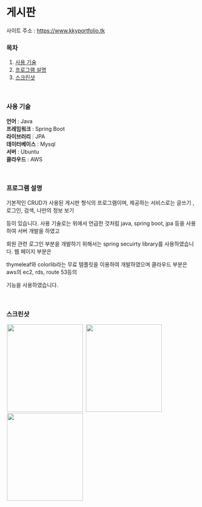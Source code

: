 # 게시판

사이트 주소 : https://www.kkyportfolio.tk

### 목차

<ol>
  <li><a href = "#1">사용 기술</a></li>
  <li><a href = "#2">프로그램 설명</a></li>
  <li><a href = "#3">스크린샷</a></li>

</ol>
<br>

<div id = "1">

### 사용 기술

**언어** : Java <br>
**프레임워크** : Spring Boot <br>
**라이브러리** : JPA <br>
**데이터베이스** : Mysql <br>
**서버** : Ubuntu <br>
**클라우드** : AWS

</div>
<br>

<div id = "2">

### 프로그램 설명

기본적인 CRUD가 사용된 게시판 형식의 프로그램이며, 제공하는 서비스로는 글쓰기 , 로그인, 검색, 나만의 정보 보기 

등이 있습니다. 사용 기술로는 위에서 언급한 것처럼 java, spring boot, jpa 등을 사용하여 서버 개발을 하였고 

회원 관련 로그인 부분을 개발하기 위해서는 spring secuirty library를 사용하였습니다. 웹 페이지 부분은 

thymeleaf와 colorlib라는 무료 템플릿을 이용하여 개발하였으며 클라우드 부분은 aws의 ec2, rds, route 53등의

기능을 사용하였습니다.

</div>

<div id = "3">
<br>
  
### 스크린샷

<img src="https://user-images.githubusercontent.com/41039867/113330519-c9168200-9359-11eb-8a78-ad2417ca9f81.png" width="200px" height="230px" hspace="2">
<img src="https://user-images.githubusercontent.com/41039867/113330525-ca47af00-9359-11eb-9715-129168f4b264.png" width="200px" height="230px" hspace="2">
<img src="https://user-images.githubusercontent.com/41039867/113330529-cae04580-9359-11eb-9456-50bd87f04002.png" width="200px" height="230px" hspace="2">

</div>

  
